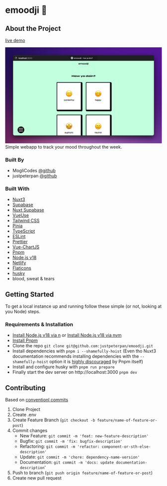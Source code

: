 # emoodji 👋

## About the Project 

[live demo](https://emoooodji.netlify.app/)

![Website Screenshot](docs/screen.png)  
Simple webapp to track your mood throughout the week.  

### Built By

- MogliCodes [@github](https://github.com/MogliCodes) 
- justpeterpan [@github](https://github.com/justpeterpan) 

### Built With

- [Nuxt3](https://v3.nuxtjs.org/)
- [Supabase](https://supabase.com/)
- [Nuxt Supabase](https://supabase.nuxtjs.org/)
- [VueUse](https://vueuse.org/)
- [Tailwind CSS](https://tailwindcss.com/)
- [Pinia](https://pinia.vuejs.org/)
- [TypeScript](https://typescript.nuxtjs.org/)
- [ESLint](https://eslint.org/)
- [Prettier](https://prettier.io/)
- [Vue-ChartJS](https://vue-chartjs.org/)
- [Pnpm](https://pnpm.io/)
- [Node.js v18](https://nodejs.org/en/)
- [Netlify](https://www.netlify.com/)
- [Flaticons](https://www.flaticon.com/)
- [husky](https://typicode.github.io/husky/)
- blood, sweat & tears

## Getting Started

To get a local instance up and running follow these simple (or not, looking at you Node) steps.

### Requirements & Installation

- [Install Node.js v18 via n](https://github.com/tj/n) or [Install Node.js v18 via nvm](https://github.com/nvm-sh/nvm)
- [Install Pnpm](https://pnpm.io/installation)
- Clone the repo `git clone git@github.com:justpeterpan/emoodji.git`
- Install dependencies with `pnpm i --shamefully-hoist` (Even tho Nuxt3 documentation recommends installing dependencies with the `--shamefully-hoist` option it is [highly discouraged](https://pnpm.io/cli/install#--shamefully-hoist) by Pnpm itself)
- Install and configure husky with `pnpm run prepare`
- Finally start the dev server on http://localhost:3000 `pnpm dev`

## Contributing

Based on [conventionl commits](https://www.conventionalcommits.org/en/v1.0.0/)

1. Clone Project
1. Create .env
1. Create Feature Branch (`git checkout -b feature/name-of-feature-or-post`)
1. Commit changes
   - New Feature: `git commit -m 'feat: new-feature-description'`
   - Bugfix: `git commit -m 'fix: bugfix-description'`
   - Refactoring: `git commit -m 'refactor: component-or-sth-else-description'`
   - Update: `git commit -m 'chore: dependency-name-version'`
   - Documentation: `git commit -m 'docs: update documentation-description`'
1. Push to branch (`git push origin feature/name-of-feature-or-post`)
1. Create new pull request
